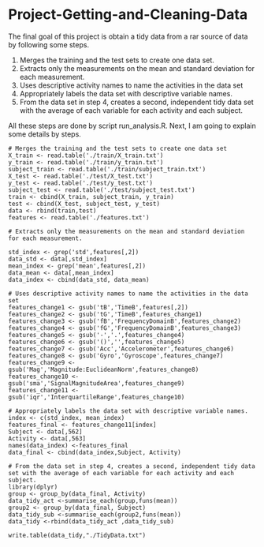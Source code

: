 Project-Getting-and-Cleaning-Data
=================================

The final goal of this project is obtain a tidy data from a rar source of data by following some steps.

1. Merges the training and the test sets to create one data set.
2. Extracts only the measurements on the mean and standard deviation for each measurement. 
3. Uses descriptive activity names to name the activities in the data set
4. Appropriately labels the data set with descriptive variable names. 
5. From the data set in step 4, creates a second, independent tidy data set with the average of each variable for each activity and each subject.

All these steps are done by script run_analysis.R. Next, I am going to explain some details by steps.


```
# Merges the training and the test sets to create one data set
X_train <- read.table('./train/X_train.txt')
y_train <- read.table('./train/y_train.txt')
subject_train <- read.table('./train/subject_train.txt')
X_test <- read.table('./test/X_test.txt')
y_test <- read.table('./test/y_test.txt')
subject_test <- read.table('./test/subject_test.txt')
train <- cbind(X_train, subject_train, y_train)
test <- cbind(X_test, subject_test, y_test)
data <- rbind(train,test)
features <- read.table('./features.txt')

# Extracts only the measurements on the mean and standard deviation for each measurement. 

std_index <- grep('std',features[,2])
data_std <- data[,std_index]
mean_index <- grep('mean',features[,2])
data_mean <- data[,mean_index]
data_index <- cbind(data_std, data_mean)

# Uses descriptive activity names to name the activities in the data set
features_change1 <- gsub('tB','TimeB',features[,2])
features_change2 <- gsub('tG','TimeB',features_change1)
features_change3 <- gsub('fB','FrequencyDomainB',features_change2)
features_change4 <- gsub('fG','FrequencyDomainB',features_change3)
features_change5 <- gsub('-','.',features_change4)
features_change6 <- gsub('()','',features_change5)
features_change7 <- gsub('Acc','Accelerometer',features_change6)
features_change8 <- gsub('Gyro','Gyroscope',features_change7)
features_change9 <- gsub('Mag','Magnitude:EuclideanNorm',features_change8)
features_change10 <- gsub('sma','SignalMagnitudeArea',features_change9)
features_change11 <- gsub('iqr','InterquartileRange',features_change10)

# Appropriately labels the data set with descriptive variable names.
index <- c(std_index, mean_index)
features_final <- features_change11[index]
Subject <- data[,562]
Activity <- data[,563]
names(data_index) <-features_final
data_final <- cbind(data_index,Subject, Activity)

# From the data set in step 4, creates a second, independent tidy data set with the average of each variable for each activity and each subject.
library(dplyr)
group <- group_by(data_final, Activity)
data_tidy_act <-summarise_each(group,funs(mean))
group2 <- group_by(data_final, Subject)
data_tidy_sub <-summarise_each(group2,funs(mean))
data_tidy <-rbind(data_tidy_act ,data_tidy_sub)

write.table(data_tidy,"./TidyData.txt")
```
